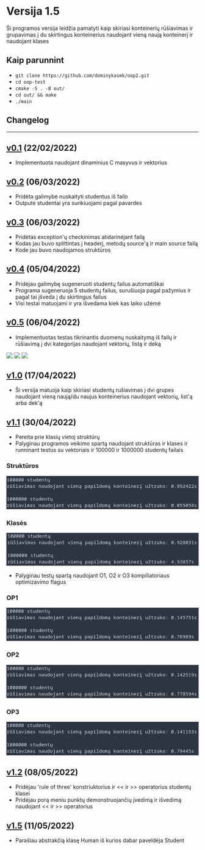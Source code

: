 # Versija 1.5

Ši programos versija leidžia pamatyti kaip skiriasi konteinerių rūšiavimas ir grupavimas į du skirtingus konteinerius naudojant vieną naują konteinerį ir naudojant klases

## Kaip parunnint

 - `git clone https://github.com/dominykasmk/oop2.git`
 - `cd oop-test`
 - `cmake -S . -B out/`
 - `cd out/ && make`
 - `./main`

## Changelog
 
 ---
 
## [v0.1](https://github.com/dominykasmk/oop2/tree/v0.1) (22/02/2022)
 - Implementuota naudojant dinaminius C masyvus ir vektorius
## [v0.2](https://github.com/dominykasmk/oop2/tree/v0.2) (06/03/2022)
 - Pridėta galimybė nuskaityti studentus iš failo
 - Outpute studentai yra surikiuojami pagal pavardes
## [v0.3](https://github.com/dominykasmk/oop2/tree/v0.3) (06/03/2022)
 - Pridėtas exception'ų checkinimas atidarinėjant failą
 - Kodas jau buvo splittintas į headerį, metodų source'ą ir main source failą
 - Kode jau buvo naudojamos struktūros
## [v0.4](https://github.com/dominykasmk/oop2/tree/v0.4) (05/04/2022)
 - Pridėjau galimybę sugeneruoti studentų failus automatiškai
 - Programa sugeneruoja 5 studentų failus, surušiuoja pagal pažymius ir pagal tai įšveda į du skirtingus failus
 - Visi testai matuojami ir yra išvedama kiek kas laiko užėmė
## [v0.5](https://github.com/dominykasmk/oop2/tree/v0.5) (06/04/2022)
 - Implementuotas testas tikrinantis duomenų nuskaitymą iš failų ir rūšiavimą į dvi kategorijas naudojant vektorių, listą ir deką

![](vector.png)
![](list.png)
![](deque.png)

## [v1.0](https://github.com/dominykasmk/oop2/tree/v1.0) (17/04/2022)
 - Ši versija matuoja kaip skiriasi studentų rušiavimas į dvi grupes naudojant vieną naują/du naujus konteinerius naudojant vektorių, list'ą arba dek'ą
## [v1.1](https://github.com/dominykasmk/oop3/tree/v1.1) (30/04/2022)
 - Pereita prie klasių vietoj struktūrų
 - Palyginau programos veikimo spartą naudojant struktūras ir klases ir runninant testus su vektoriais ir 100000 ir 1000000 studentų failais

### Struktūros
![](struct.png)

### Klasės
![](class.png)

 - Palyginau testų spartą naudojant O1, O2 ir O3 kompiliatoriaus optimizavimo flagus
 
### OP1
![](OP1.png)
### OP2
![](OP2.png)
### OP3
![](OP3.png)

## [v1.2](https://github.com/dominykasmk/oop3/tree/v1.2) (08/05/2022)
 - Pridėjau 'rule of three' konstriuktorius ir << ir >> operatorius studentų klasei
 - Pridėjau porą meniu punktų demonstruojančių įvedimą ir išvedimą naudojant << ir >> operatorius

## [v1.5](https://github.com/dominykasmk/oop3/tree/v1.2) (11/05/2022)
 - Parašiau abstrakčią klasę Human iš kurios dabar paveldėja Student
